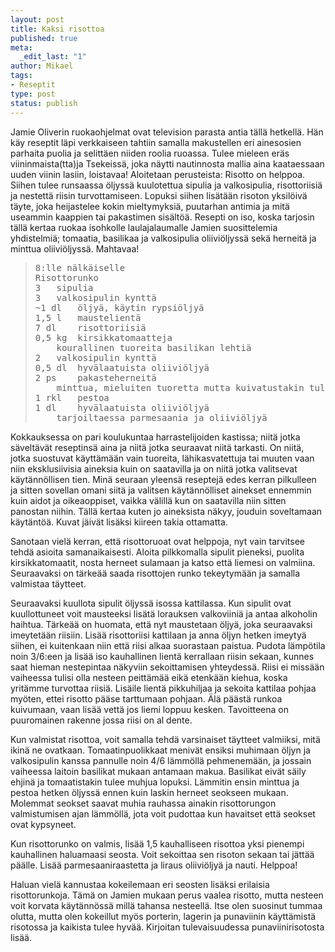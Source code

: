 ```yaml
--- 
layout: post
title: Kaksi risottoa
published: true
meta: 
  _edit_last: "1"
author: Mikael
tags: 
- Reseptit
type: post
status: publish
---
```

Jamie Oliverin ruokaohjelmat ovat television parasta antia tällä hetkellä. Hän käy reseptit läpi verkkaiseen tahtiin samalla makustellen eri ainesosien parhaita puolia ja selittäen niiden roolia ruoassa. Tulee mieleen eräs viininmaista(tta)ja Tsekeissä, joka näytti nautinnosta mallia aina kaataessaan uuden viinin lasiin, loistavaa! Aloitetaan perusteista: Risotto on helppoa. Siihen tulee runsaassa öljyssä kuulotettua sipulia ja valkosipulia, risottoriisiä ja nestettä riisin turvottamiseen. Lopuksi siihen lisätään risoton yksilöivä täyte, joka heijastelee kokin mieltymyksiä, puutarhan antimia ja mitä useammin kaappien tai pakastimen sisältöä. Resepti on iso, koska tarjosin tällä kertaa ruokaa isohkolle laulajalaumalle Jamien suosittelemia yhdistelmiä; tomaatia, basilikaa ja valkosipulia oliiviöljyssä sekä herneitä ja minttua oliiviöljyssä. Mahtavaa!
<blockquote>
<pre>8:lle nälkäiselle
Risottorunko
3	sipulia
3	valkosipulin kynttä
~1 dl	öljyä, käytin rypsiöljyä
1,5 l	maustelientä
7 dl	risottoriisiä
0,5 kg	kirsikkatomaatteja
	kourallinen tuoreita basilikan lehtiä
2	valkosipulin kynttä
0,5 dl	hyvälaatuista oliiviöljyä
2 ps	pakasteherneitä
	minttua, mieluiten tuoretta mutta kuivatustakin tuli hyvää
1 rkl	pestoa
1 dl	hyvälaatuista oliiviöljyä
	tarjoiltaessa parmesaania ja oliiviöljyä</pre>
</blockquote>

Kokkauksessa on pari koulukuntaa harrastelijoiden kastissa; niitä jotka säveltävät reseptinsä aina ja niitä jotka seuraavat niitä tarkasti. On niitä, jotka suostuvat käyttämään vain tuoreita, lähikasvatettuja tai muuten vaan niin eksklusiivisia aineksia kuin on saatavilla ja on niitä jotka valitsevat käytännöllisen tien. Minä seuraan yleensä reseptejä edes kerran pilkulleen ja sitten sovellan omani siitä ja valitsen käytännölliset ainekset ennemmin kuin aidot ja oikeaoppiset, vaikka välillä kun on saatavilla niin sitten panostan niihin. Tällä kertaa kuten jo aineksista näkyy, jouduin soveltamaan käytäntöä. Kuvat jäivät lisäksi kiireen takia ottamatta.

Sanotaan vielä kerran, että risottoruoat ovat helppoja, nyt vain tarvitsee tehdä asioita samanaikaisesti. Aloita pilkkomalla sipulit pieneksi, puolita kirsikkatomaatit, nosta herneet sulamaan ja katso että liemesi on valmiina. Seuraavaksi on tärkeää saada risottojen runko tekeytymään ja samalla valmistaa täytteet.

Seuraavaksi kuullota sipulit öljyssä isossa kattilassa. Kun sipulit ovat kuullottuneet voit mausteeksi lisätä lorauksen valkoviiniä ja antaa alkoholin haihtua. Tärkeää on huomata, että nyt maustetaan öljyä, joka seuraavaksi imeytetään riisiin. Lisää risottoriisi kattilaan ja anna öljyn hetken imeytyä siihen, ei kuitenkaan niin että riisi alkaa suorastaan paistua. Pudota lämpötila noin 3/6:een ja lisää iso kauhallinen lientä kerrallaan riisin sekaan, kunnes saat hieman nestepintaa näkyviin sekoittamisen yhteydessä. Riisi ei missään vaiheessa tulisi olla nesteen peittämää eikä etenkään kiehua, koska yritämme turvottaa riisiä. Lisäile lientä pikkuhiljaa ja sekoita kattilaa pohjaa myöten, ettei risotto pääse tarttumaan pohjaan. Älä päästä runkoa kuivumaan, vaan lisää vettä jos liemi loppuu kesken. Tavoitteena on puuromainen rakenne jossa riisi on al dente.

Kun valmistat risottoa, voit samalla tehdä varsinaiset täytteet valmiiksi, mitä ikinä ne ovatkaan. Tomaatinpuolikkaat menivät ensiksi muhimaan öljyn ja valkosipulin kanssa pannulle noin 4/6 lämmöllä pehmenemään, ja jossain vaiheessa laitoin basilikat mukaan antamaan makua. Basilikat eivät säily ehjinä ja tomaatistakin tulee muhjua lopuksi. Lämmitin ensin minttua ja pestoa hetken öljyssä ennen kuin laskin herneet seokseen mukaan. Molemmat seokset saavat muhia rauhassa ainakin risottorungon valmistumisen ajan lämmöllä, jota voit pudottaa kun havaitset että seokset ovat kypsyneet.

Kun risottorunko on valmis, lisää 1,5 kauhalliseen risottoa yksi pienempi kauhallinen haluamaasi seosta. Voit sekoittaa sen risoton sekaan tai jättää päälle. Lisää parmesaaniraastetta ja liraus oliiviöljyä ja nauti. Helppoa!

Haluan vielä kannustaa kokeilemaan eri seosten lisäksi erilaisia risottorunkoja. Tämä on Jamien mukaan perus vaalea risotto, mutta nesteen voit korvata käytännössä millä tahansa nesteellä. Itse olen suosinut tummaa olutta, mutta olen kokeillut myös porterin, lagerin ja punaviinin käyttämistä risotossa ja kaikista tulee hyvää. Kirjoitan tulevaisuudessa punaviinirisotosta lisää.
